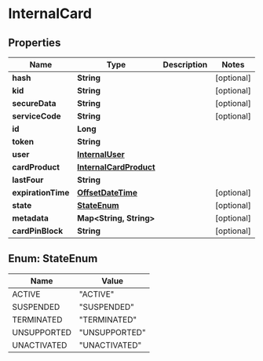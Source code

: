 
# InternalCard

## Properties
Name | Type | Description | Notes
------------ | ------------- | ------------- | -------------
**hash** | **String** |  |  [optional]
**kid** | **String** |  |  [optional]
**secureData** | **String** |  |  [optional]
**serviceCode** | **String** |  |  [optional]
**id** | **Long** |  | 
**token** | **String** |  | 
**user** | [**InternalUser**](InternalUser.md) |  | 
**cardProduct** | [**InternalCardProduct**](InternalCardProduct.md) |  | 
**lastFour** | **String** |  | 
**expirationTime** | [**OffsetDateTime**](OffsetDateTime.md) |  |  [optional]
**state** | [**StateEnum**](#StateEnum) |  |  [optional]
**metadata** | **Map&lt;String, String&gt;** |  |  [optional]
**cardPinBlock** | **String** |  |  [optional]


<a name="StateEnum"></a>
## Enum: StateEnum
Name | Value
---- | -----
ACTIVE | &quot;ACTIVE&quot;
SUSPENDED | &quot;SUSPENDED&quot;
TERMINATED | &quot;TERMINATED&quot;
UNSUPPORTED | &quot;UNSUPPORTED&quot;
UNACTIVATED | &quot;UNACTIVATED&quot;



